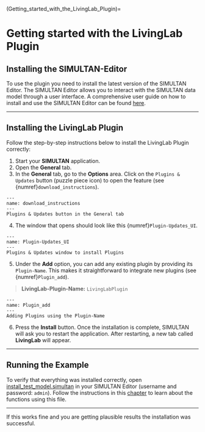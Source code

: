 (Getting_started_with_the_LivingLab_Plugin)=
<!-- Kapitel vorzeitig Fertiggestellt, inhaltlich von meiner Seite lesabr, logisch und richtig-->
# Getting started with the LivingLab Plugin

## Installing the SIMULTAN-Editor
To use the plugin you need to install the latest version of the SIMULTAN Editor. The SIMULTAN Editor allows you to interact with the SIMULTAN data model through a user interface. A comprehensive user guide on how to install and use the SIMULTAN Editor can be found [here](https://github.com/bph-tuwien/SIMULTAN.Documentation/wiki).

---

## Installing the LivingLab Plugin
Follow the step-by-step instructions below to install the LivingLab Plugin correctly:

1. Start your **SIMULTAN** application.
2. Open the **General** tab.
3. In the **General** tab, go to the **Options** area. Click on the `Plugins & Updates` button (puzzle piece icon) to open the feature (see {numref}`download_instructions`).

```{figure} img/download_anleitung.png
---
name: download_instructions
---
Plugins & Updates button in the General tab
```

4. The window that opens should look like this {numref}`Plugin-Updates_UI`.

```{figure} img/Plugin-Updates_UI.png
---
name: Plugin-Updates_UI
---
Plugins & Updates window to install Plugins
```

5. Under the **Add** option, you can add any existing plugin by providing its `Plugin-Name`. This makes it straightforward to integrate new plugins (see {numref}`Plugin_add`).  
> **LivingLab-Plugin-Name:** `LivingLabPlugin`

```{figure} img/Plugin_add.png
---
name: Plugin_add
---
Adding Plugins using the Plugin-Name
```

6. Press the **Install** button. Once the installation is complete, SIMULTAN will ask you to restart the application. After restarting, a new tab called **LivingLab** will appear.

---

## Running the Example
To verify that everything was installed correctly, open [install_test_model.simultan](files/install_test_model.simultan) in your SIMULTAN Editor (username and password: `admin`). Follow the instructions in this [chapter](Interactive_Function_Testing_and_Validation.md#interactive-function-testing-and-validation) to learn about the functions using this file. <!-- Nur falls dieses Kapitel befüllt wird--> 

---

If this works fine and you are getting plausible results the installation was successful.

